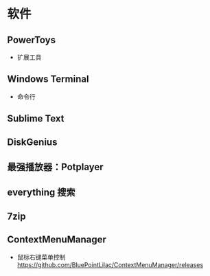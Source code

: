 # 软件

## PowerToys

+ 扩展工具

## Windows Terminal

+ 命令行

## Sublime Text

## DiskGenius

## 最强播放器：Potplayer

## everything 搜索

## 7zip

## ContextMenuManager

+ 鼠标右键菜单控制 https://github.com/BluePointLilac/ContextMenuManager/releases
